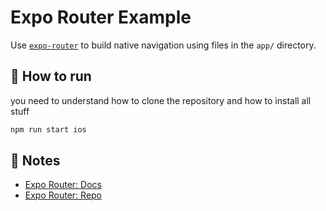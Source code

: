 # Expo Router Example

Use [`expo-router`](https://expo.github.io/router) to build native navigation using files in the `app/` directory.

## 🚀 How to run

you need to understand how to clone the repository and how to install all stuff 

```sh
npm run start ios
```

## 📝 Notes

- [Expo Router: Docs](https://expo.github.io/router)
- [Expo Router: Repo](https://github.com/expo/router)
